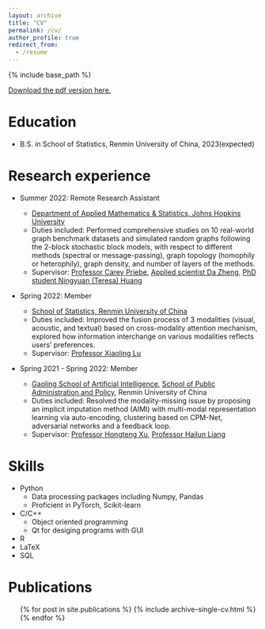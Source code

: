 ```yaml
---
layout: archive
title: "CV"
permalink: /cv/
author_profile: true
redirect_from:
  - /resume
---
```


{% include base_path %}

[Download the pdf version here.](https://github.com/chengyuehuang511/chengyuehuang511.github.io/blob/master/files/Chengyue_Huang_CV.pdf)

Education
======
* B.S. in School of Statistics, Renmin University of China, 2023(expected)

Research experience
======
* Summer 2022: Remote Research Assistant
  * [Department of Applied Mathematics & Statistics, Johns Hopkins University](https://engineering.jhu.edu/ams/)
  * Duties included: Performed comprehensive studies on 10 real-world graph benchmark datasets and simulated random graphs following the 2-block stochastic block models, with respect to different methods (spectral or message-passing), graph topology (homophily or heterophily), graph density, and number of layers of the methods.
  * Supervisor: [Professor Carey Priebe](https://www.ams.jhu.edu/~priebe/), [Applied scientist Da Zheng](https://zheng-da.github.io/), [PhD student Ningyuan (Teresa) Huang](https://nhuang37.github.io/)

* Spring 2022: Member
  * [School of Statistics, Renmin University of China](http://stat.ruc.edu.cn/Home/index.htm)
  * Duties included: Improved the fusion process of 3 modalities (visual, acoustic, and textual) based on cross-modality attention mechanism, explored how information interchange on various modalities reflects users’ preferences.
  * Supervisor: [Professor Xiaoling Lu](http://stat.ruc.edu.cn/Home/People/Faculty/8e5ad6f548314fc1be75429b60164f7b.htm)

* Spring 2021 - Spring 2022: Member
  * [Gaoling School of Artificial Intelligence](http://ai.ruc.edu.cn/english/index.htm), [School of Public Administration and Policy](http://spap.ruc.edu.cn/), Renmin University of China
  * Duties included: Resolved the modality-missing issue by proposing an implicit imputation method (AIMI) with multi-modal representation learning via auto-encoding, clustering based on CPM-Net, adversarial networks and a feedback loop.
  * Supervisor: [Professor Hongteng Xu](https://hongtengxu.github.io/), [Professor Hailun Liang](https://scholar.google.com/citations?user=G1iOLJQAAAAJ&hl=en)
  
Skills
======
* Python
  * Data processing packages including Numpy, Pandas
  * Proficient in PyTorch, Scikit-learn
* C/C++
  * Object oriented programming
  * Qt for desiging programs with GUI
* R
* LaTeX
* SQL

Publications
======
  <ul>{% for post in site.publications %}
    {% include archive-single-cv.html %}
  {% endfor %}</ul>
  
<!-- Talks
======
  <ul>{% for post in site.talks %}
    {% include archive-single-talk-cv.html %}
  {% endfor %}</ul> -->
  
<!-- Teaching
======
  <ul>{% for post in site.teaching %}
    {% include archive-single-cv.html %}
  {% endfor %}</ul>
  
Service and leadership
======
* Currently signed in to 43 different slack teams -->
